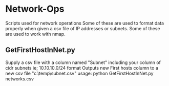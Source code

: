 # Network-Ops
Scripts used for network operations
Some of these are used to format data properly when given a csv file of IP addresses or subnets.
Some of these are used to work with nmap.

## GetFirstHostInNet.py
Supply a csv file with a column named "Subnet" including your column of cidr subnets ie; 10.10.10.0/24 format
Outputs new First hosts column to a new csv file "c:\temp\subnet.csv"
usage: python GetFirstHostInNet.py networks.csv
